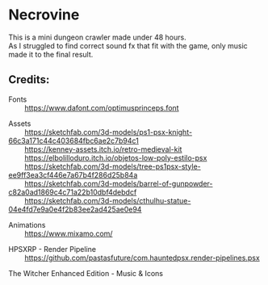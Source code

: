 # Necrovine

This is a mini dungeon crawler made under 48 hours. <br/>
As I struggled to find correct sound fx that fit with the game, only music made it to the final result.

## Credits:
Fonts <br/>
&emsp;&emsp; https://www.dafont.com/optimusprinceps.font
	
Assets <br/>
&emsp;&emsp; https://sketchfab.com/3d-models/ps1-psx-knight-66c3a171c44c403684fbc6ae2c7b94c1 <br/>
&emsp;&emsp; https://kenney-assets.itch.io/retro-medieval-kit <br/>
&emsp;&emsp; https://elbolilloduro.itch.io/objetos-low-poly-estilo-psx <br/>
&emsp;&emsp; https://sketchfab.com/3d-models/tree-ps1psx-style-ee9ff3ea3cf446e7a67b4f286d25b84a <br/>
&emsp;&emsp; https://sketchfab.com/3d-models/barrel-of-gunpowder-c82a0ad1869c4c71a22b10dbf4debdcf <br/>
&emsp;&emsp; https://sketchfab.com/3d-models/cthulhu-statue-04e4fd7e9a0e4f2b83ee2ad425ae0e94 <br/>
	
Animations <br/>
&emsp;&emsp; https://www.mixamo.com/ <br/>
	
HPSXRP - Render Pipeline <br/>
&emsp;&emsp; https://github.com/pastasfuture/com.hauntedpsx.render-pipelines.psx <br/>
	
The Witcher Enhanced Edition - Music & Icons
